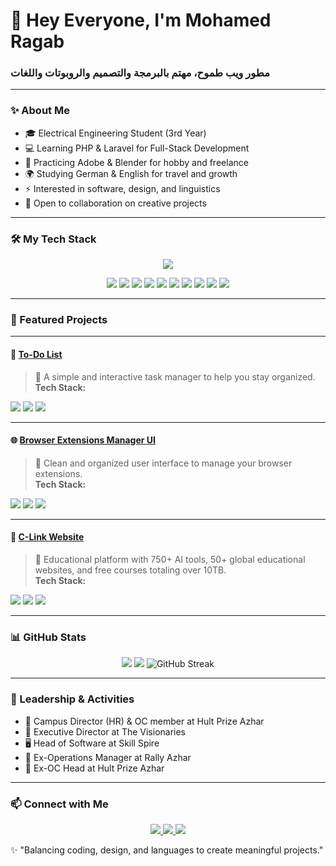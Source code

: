 <p align="center">
  <h1>👋 Hey Everyone, I'm Mohamed Ragab</h1>
  <h3>مطور ويب طموح، مهتم بالبرمجة والتصميم والروبوتات واللغات </h3>
</p>

---

### ✨ About Me
- 🎓 Electrical Engineering Student (3rd Year)  
- 💻 Learning PHP & Laravel for Full-Stack Development  
- 🎨 Practicing Adobe & Blender for hobby and freelance  
- 🌍 Studying German & English for travel and growth  
- ⚡ Interested in software, design, and linguistics  
- 🤝 Open to collaboration on creative projects  

---

### 🛠️ My Tech Stack
<p align="center">
  <img src="https://skillicons.dev/icons?i=html,css,js,php,laravel,blender,ps,premiere,arduino,german" />
</p>

<p align="center">
  <img src="https://img.shields.io/badge/HTML5-E34F26?style=for-the-badge&logo=html5&logoColor=white" />
  <img src="https://img.shields.io/badge/CSS3-1572B6?style=for-the-badge&logo=css3&logoColor=white" />
  <img src="https://img.shields.io/badge/JavaScript-F7DF1E?style=for-the-badge&logo=javascript&logoColor=black" />
  <img src="https://img.shields.io/badge/PHP-777BB4?style=for-the-badge&logo=php&logoColor=white" />
  <img src="https://img.shields.io/badge/Laravel-FF2D20?style=for-the-badge&logo=laravel&logoColor=white" />
  <img src="https://img.shields.io/badge/Blender-F5792A?style=for-the-badge&logo=blender&logoColor=white" />
  <img src="https://img.shields.io/badge/Adobe%20Photoshop-31A8FF?style=for-the-badge&logo=adobephotoshop&logoColor=white" />
  <img src="https://img.shields.io/badge/Adobe%20Premiere-9999FF?style=for-the-badge&logo=adobepremierepro&logoColor=white" />
  <img src="https://img.shields.io/badge/Arduino-FF2E00?style=for-the-badge&logo=robot&logoColor=white" />
  <img src="https://img.shields.io/badge/German-000000?style=for-the-badge&logo=de&logoColor=white" />
</p>

---

### 📌 Featured Projects

---

#### 📝 <span style="color:#FF6B6B">[To-Do List](https://github.com/RagabCodes/to-do-list)</span>
> 🔹 A simple and interactive task manager to help you stay organized.  
**Tech Stack:**  
<img src="https://img.shields.io/badge/HTML5-E34F26?style=flat-square&logo=html5&logoColor=white" />
<img src="https://img.shields.io/badge/CSS3-1572B6?style=flat-square&logo=css3&logoColor=white" />
<img src="https://img.shields.io/badge/JavaScript-F7DF1E?style=flat-square&logo=javascript&logoColor=black" />

---

#### 🌐 <span style="color:#FFA500">[Browser Extensions Manager UI](https://github.com/RagabCodes/browser-extensions-manager-ui-main)</span>
> 🔹 Clean and organized user interface to manage your browser extensions.  
**Tech Stack:**  
<img src="https://img.shields.io/badge/HTML5-E34F26?style=flat-square&logo=html5&logoColor=white" />
<img src="https://img.shields.io/badge/CSS3-1572B6?style=flat-square&logo=css3&logoColor=white" />
<img src="https://img.shields.io/badge/JavaScript-F7DF1E?style=flat-square&logo=javascript&logoColor=black" />

---

#### 🤖 <span style="color:#6A82FB">[C-Link Website](https://github.com/RagabCodes/C-link-website)</span>
> 🔹 Educational platform with 750+ AI tools, 50+ global educational websites, and free courses totaling over 10TB.  
**Tech Stack:**  
<img src="https://img.shields.io/badge/PHP-777BB4?style=flat-square&logo=php&logoColor=white" />
<img src="https://img.shields.io/badge/CSS3-1572B6?style=flat-square&logo=css3&logoColor=white" />
<img src="https://img.shields.io/badge/JavaScript-F7DF1E?style=flat-square&logo=javascript&logoColor=black" />

---

### 📊 GitHub Stats
<p align="center">
  <img src="https://github-readme-stats.vercel.app/api?username=RagabCodes&show_icons=true&theme=radical" />
  <img src="https://github-readme-stats.vercel.app/api/top-langs/?username=RagabCodes&layout=compact&theme=radical" />
  <img src="https://streak-stats.demolab.com?user=RagabCodes&theme=radical" alt="GitHub Streak" />
</p>

---

### 🌟 Leadership & Activities
- 🎯 Campus Director (HR) & OC member at Hult Prize Azhar  
- 💼 Executive Director at The Visionaries  
- 🖥️ Head of Software at Skill Spire  
- 📍 Ex-Operations Manager at Rally Azhar  
- 📍 Ex-OC Head at Hult Prize Azhar  

---

### 📫 Connect with Me
<p align="center">
  <a href="https://www.linkedin.com/in/mohamed-r-ragab">
    <img src="https://img.shields.io/badge/LinkedIn-0077B5?style=for-the-badge&logo=linkedin&logoColor=white" />
  </a>
  <a href="https://www.facebook.com/Moham3dRajab">
    <img src="https://img.shields.io/badge/Facebook-1877F2?style=for-the-badge&logo=facebook&logoColor=white" />
  </a>
  <a href="mailto:rjb27858@gmail.com">
    <img src="https://img.shields.io/badge/Email-D14836?style=for-the-badge&logo=gmail&logoColor=white" />
  </a>
</p>

✨ "Balancing coding, design, and languages to create meaningful projects."
